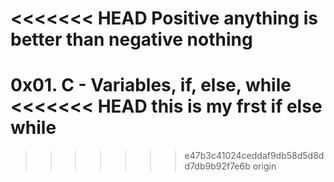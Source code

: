 <<<<<<< HEAD
Positive anything is better than negative nothing
=======
0x01. C - Variables, if, else, while
<<<<<<< HEAD
this is my frst if else while
=======
>>>>>>> e47b3c41024ceddaf9db58d5d8dd7db9b92f7e6b
>>>>>>> origin
